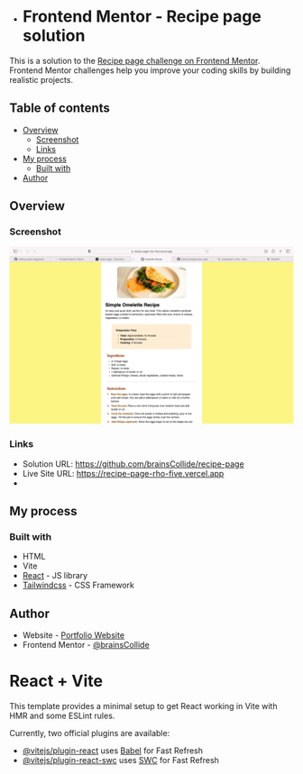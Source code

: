 - # Frontend Mentor - Recipe page solution

This is a solution to the [Recipe page challenge on Frontend Mentor](https://www.frontendmentor.io/challenges/recipe-page-KiTsR8QQKm). Frontend Mentor challenges help you improve your coding skills by building realistic projects. 

## Table of contents

- [Overview](#overview)
  - [Screenshot](#screenshot)
  - [Links](#links)
- [My process](#my-process)
  - [Built with](#built-with)
- [Author](#author)



## Overview

### Screenshot

![](./screenshot)


### Links

- Solution URL: https://github.com/brainsCollide/recipe-page
- Live Site URL: https://recipe-page-rho-five.vercel.app
- 
## My process

### Built with

- HTML
- Vite
- [React](https://reactjs.org/) - JS library
- [Tailwindcss](https://tailwindcss.com) - CSS Framework


## Author

- Website - [Portfolio Website](https://devsoz.netlify.app)
- Frontend Mentor - [@brainsCollide](https://www.frontendmentor.io/profile/brainsCollide)


# React + Vite

This template provides a minimal setup to get React working in Vite with HMR and some ESLint rules.

Currently, two official plugins are available:

- [@vitejs/plugin-react](https://github.com/vitejs/vite-plugin-react/blob/main/packages/plugin-react/README.md) uses [Babel](https://babeljs.io/) for Fast Refresh
- [@vitejs/plugin-react-swc](https://github.com/vitejs/vite-plugin-react-swc) uses [SWC](https://swc.rs/) for Fast Refresh



